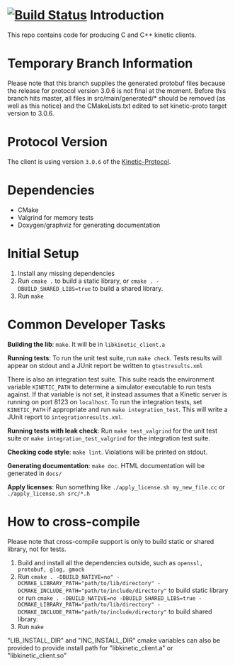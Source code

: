 [![Build Status](https://travis-ci.org/Seagate/kinetic-cpp-client.svg)](https://travis-ci.org/Seagate/kinetic-cpp-client)
Introduction
============
This repo contains code for producing C and C++ kinetic clients.

Temporary Branch Information
============
Please note that this branch supplies the generated protobuf files because the release for protocol version 3.0.6 is not final at the moment. 
Before this branch hits master, all files in src/main/generated/* should be removed (as well as this notice) and the CMakeLists.txt edited to set kinetic-proto target version to 3.0.6. 

Protocol Version
=================
The client is using version `3.0.6` of the [Kinetic-Protocol](https://github.com/Seagate/kinetic-protocol).

Dependencies
============
* CMake
* Valgrind for memory tests
* Doxygen/graphviz for generating documentation

Initial Setup
=============
1. Install any missing dependencies
1. Run `cmake .` to build a static library, or `cmake . -DBUILD_SHARED_LIBS=true` to build a shared library.
1. Run `make`

Common Developer Tasks
======================

**Building the lib**: `make`. It will be in `libkinetic_client.a`

**Running tests**: To run the unit test suite, run `make check`. Tests results
will appear on stdout and a JUnit report be written to `gtestresults.xml`

There is also an integration test suite. This suite reads the environment
variable `KINETIC_PATH` to determine a simulator executable to run tests
against. If that variable is not set, it instead assumes that a Kinetic server
is running on port 8123 on `localhost`. To run the integration tests, set
`KINETIC_PATH` if appropriate and run `make integration_test`. This will write
a JUnit report to `integrationresults.xml`.

**Running tests with leak check**: Run `make test_valgrind` for the unit test
suite or `make integration_test_valgrind` for the integration test suite.

**Checking code style**: `make lint`. Violations will be printed on stdout.

**Generating documentation**: `make doc`. HTML documentation will be generated in `docs/`

**Apply licenses**: Run something like `./apply_license.sh my_new_file.cc` or `./apply_license.sh src/*.h`

How to cross-compile
====================

Please note that cross-compile support is only to build static or shared library, not for tests.
1. Build and install all the dependencies outside, such as `openssl, protobuf, glog, gmock`
2. Run `cmake . -DBUILD_NATIVE=no" -DCMAKE_LIBRARY_PATH="path/to/lib/directory" -DCMAKE_INCLUDE_PATH="path/to/include/directory"` to build static library
or run `cmake . -DBUILD_NATIVE=no -DBUILD_SHARED_LIBS=true -DCMAKE_LIBRARY_PATH="path/to/lib/directory" -DCMAKE_INCLUDE_PATH="path/to/include/directory"` to build shared library.
3. Run `make`

"LIB_INSTALL_DIR" and "INC_INSTALL_DIR" cmake variables can also be provided to provide install path for "libkinetic_client.a" or "libkinetic_client.so"
